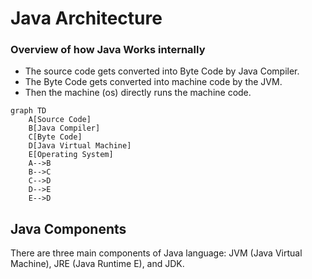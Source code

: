 # Java Architecture


### Overview of how Java Works internally
- The source code gets converted into Byte Code by Java Compiler.
- The Byte Code gets converted into machine code by the JVM.
- Then the machine (os) directly runs the machine code.

```mermaid
graph TD
    A[Source Code]
    B[Java Compiler]
    C[Byte Code]
    D[Java Virtual Machine]
    E[Operating System]
    A-->B
    B-->C
    C-->D
    D-->E
    E-->D

```

## Java Components
There are three main components of Java language: JVM (Java Virtual Machine), JRE (Java Runtime E), and JDK.
